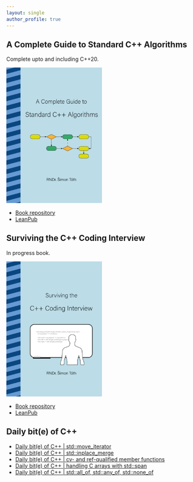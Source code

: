 ```yaml
---
layout: single
author_profile: true
---
```


## A Complete Guide to Standard C++ Algorithms

Complete upto and including C++20.

[<img src="assets/images/book_algorithms_cover.png" width="50%">](https://leanpub.com/cpp-algorithms-guide)

- [Book repository](https://github.com/HappyCerberus/book-cpp-algorithms)
- [LeanPub](https://leanpub.com/cpp-algorithms-guide)

## Surviving the C++ Coding Interview

In progress book.

[<img src="assets/images/book_coding_interview_cover.png" width="50%">](https://leanpub.com/cpp-coding-interview)

- [Book repository](https://leanpub.com/cpp-coding-interview)
- [LeanPub](https://leanpub.com/cpp-coding-interview)

## Daily bit(e) of C++

<ul>
<!-- SUBSTACK:START --><li><a href="https://medium.com/@simontoth/daily-bit-e-of-c-std-move-iterator-d59ae67160ec?source=rss-1e1de1006a93------2">Daily bit&lpar;e&rpar; of C++ | std::move_iterator</a></li><li><a href="https://medium.com/@simontoth/daily-bit-e-of-c-std-inplace-merge-66d583205fb0?source=rss-1e1de1006a93------2">Daily bit&lpar;e&rpar; of C++ | std::inplace_merge</a></li><li><a href="https://medium.com/@simontoth/daily-bit-e-of-c-cv-and-ref-qualified-member-functions-fcf7ff658157?source=rss-1e1de1006a93------2">Daily bit&lpar;e&rpar; of C++ | cv- and ref-qualified member functions</a></li><li><a href="https://medium.com/@simontoth/daily-bit-e-of-c-handling-c-arrays-with-std-span-22b5a8257e1a?source=rss-1e1de1006a93------2">Daily bit&lpar;e&rpar; of C++ | handling C arrays with std::span</a></li><li><a href="https://medium.com/@simontoth/daily-bit-e-of-c-std-all-of-std-any-of-std-none-of-38108d6e635b?source=rss-1e1de1006a93------2">Daily bit&lpar;e&rpar; of C++ | std::all_of, std::any_of, std::none_of</a></li><!-- SUBSTACK:END -->
</ul>
